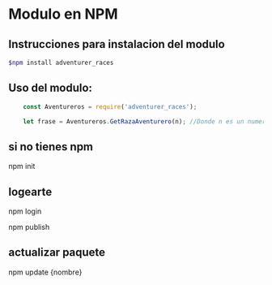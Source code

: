 # Modulo en NPM

## Instrucciones para instalacion del modulo

```bash 
$npm install adventurer_races
``` 

## Uso del modulo:
``` js
    const Aventureros = require('adventurer_races');

    let frase = Aventureros.GetRazaAventurero(n); //Donde n es un numero del 0 al 4
```

## si no tienes npm
npm init

## logearte
npm login

npm publish

## actualizar paquete
npm update {nombre}